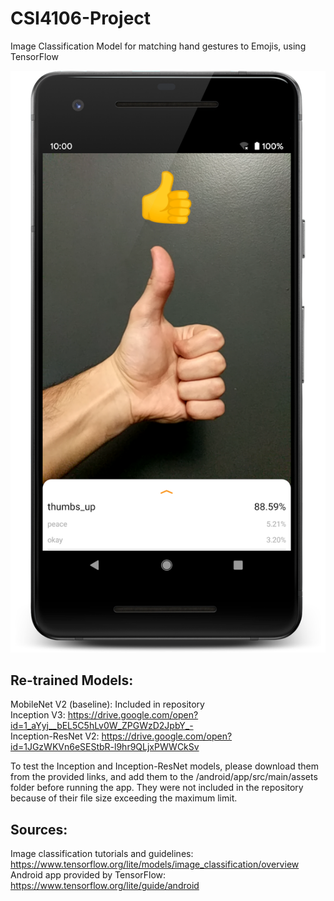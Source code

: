 # CSI4106-Project
Image Classification Model for matching hand gestures to Emojis, using TensorFlow

![Example Image of App](example.png)

## Re-trained Models:
MobileNet V2 (baseline): Included in repository  
Inception V3: https://drive.google.com/open?id=1_aYyj__bEL5C5hLv0W_ZPGWzD2JpbY_-  
Inception-ResNet V2: https://drive.google.com/open?id=1JGzWKVn6eSEStbR-l9hr9QLjxPWWCkSv  

To test the Inception and Inception-ResNet models, please download them from the provided links, and add them to the /android/app/src/main/assets folder before running the app. They were not included in the repository because of their file size exceeding the maximum limit.

## Sources:
Image classification tutorials and guidelines: https://www.tensorflow.org/lite/models/image_classification/overview  
Android app provided by TensorFlow: https://www.tensorflow.org/lite/guide/android
